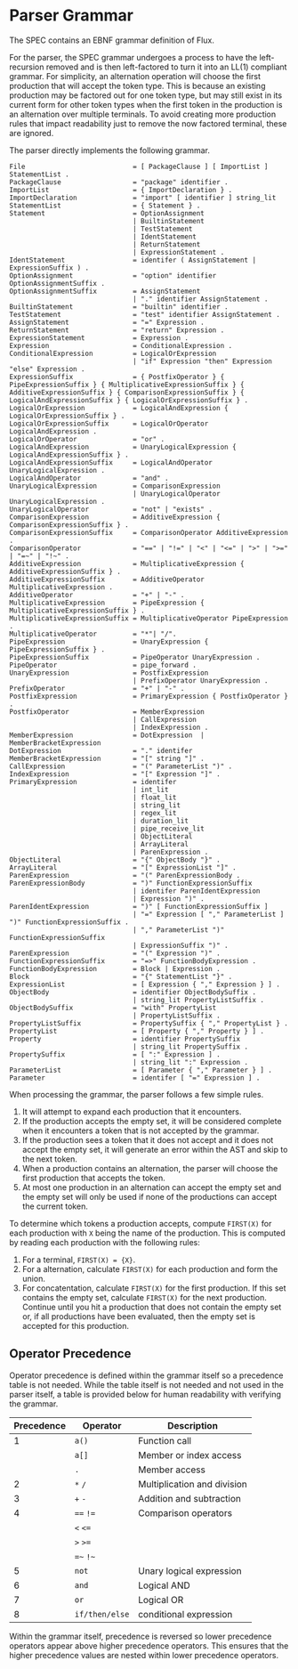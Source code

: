 # Parser Grammar

The SPEC contains an EBNF grammar definition of Flux.

For the parser, the SPEC grammar undergoes a process to have the left-recursion removed and is then left-factored to turn it into an LL(1) compliant grammar. For simplicity, an alternation operation will choose the first production that will accept the token type. This is because an existing production may be factored out for one token type, but may still exist in its current form for other token types when the first token in the production is an alternation over multiple terminals. To avoid creating more production rules that impact readability just to remove the now factored terminal, these are ignored.

The parser directly implements the following grammar.

    File                           = [ PackageClause ] [ ImportList ] StatementList .
    PackageClause                  = "package" identifier .
    ImportList                     = { ImportDeclaration } .
    ImportDeclaration              = "import" [ identifier ] string_lit
    StatementList                  = { Statement } .
    Statement                      = OptionAssignment
                                   | BuiltinStatement
                                   | TestStatement
                                   | IdentStatement
                                   | ReturnStatement
                                   | ExpressionStatement .
    IdentStatement                 = identifer ( AssignStatement | ExpressionSuffix ) .
    OptionAssignment               = "option" identifier OptionAssignmentSuffix .
    OptionAssignmentSuffix         = AssignStatement
                                   | "." identifier AssignStatement .
    BuiltinStatement               = "builtin" identifier .
    TestStatement                  = "test" identifier AssignStatement .
    AssignStatement                = "=" Expression .
    ReturnStatement                = "return" Expression .
    ExpressionStatement            = Expression .
    Expression                     = ConditionalExpression .
    ConditionalExpression          = LogicalOrExpression
                                   | "if" Expression "then" Expression "else" Expression .
    ExpressionSuffix               = { PostfixOperator } { PipeExpressionSuffix } { MultiplicativeExpressionSuffix } { AdditiveExpressionSuffix } { ComparisonExpressionSuffix } { LogicalAndExpressionSuffix } { LogicalOrExpressionSuffix } .
    LogicalOrExpression            = LogicalAndExpression { LogicalOrExpressionSuffix } .
    LogicalOrExpressionSuffix      = LogicalOrOperator LogicalAndExpression .
    LogicalOrOperator              = "or" .
    LogicalAndExpression           = UnaryLogicalExpression { LogicalAndExpressionSuffix } .
    LogicalAndExpressionSuffix     = LogicalAndOperator UnaryLogicalExpression .
    LogicalAndOperator             = "and" .
    UnaryLogicalExpression         = ComparisonExpression
                                   | UnaryLogicalOperator UnaryLogicalExpression .
    UnaryLogicalOperator           = "not" | "exists" .
    ComparisonExpression           = AdditiveExpression { ComparisonExpressionSuffix } .
    ComparisonExpressionSuffix     = ComparisonOperator AdditiveExpression .
    ComparisonOperator             = "==" | "!=" | "<" | "<=" | ">" | ">=" | "=~" | "!~" .
    AdditiveExpression             = MultiplicativeExpression { AdditiveExpressionSuffix } .
    AdditiveExpressionSuffix       = AdditiveOperator MultiplicativeExpression .
    AdditiveOperator               = "+" | "-" .
    MultiplicativeExpression       = PipeExpression { MultiplicativeExpressionSuffix } .
    MultiplicativeExpressionSuffix = MultiplicativeOperator PipeExpression .
    MultiplicativeOperator         = "*"| "/".
    PipeExpression                 = UnaryExpression { PipeExpressionSuffix } .
    PipeExpressionSuffix           = PipeOperator UnaryExpression .
    PipeOperator                   = pipe_forward .
    UnaryExpression                = PostfixExpression
                                   | PrefixOperator UnaryExpression .
    PrefixOperator                 = "+" | "-" .
    PostfixExpression              = PrimaryExpression { PostfixOperator } .
    PostfixOperator                = MemberExpression
                                   | CallExpression
                                   | IndexExpression .
    MemberExpression               = DotExpression  | MemberBracketExpression
    DotExpression                  = "." identifer
    MemberBracketExpression        = "[" string "]" .
    CallExpression                 = "(" ParameterList ")" .
    IndexExpression                = "[" Expression "]" .
    PrimaryExpression              = identifer
                                   | int_lit
                                   | float_lit
                                   | string_lit
                                   | regex_lit
                                   | duration_lit
                                   | pipe_receive_lit
                                   | ObjectLiteral
                                   | ArrayLiteral
                                   | ParenExpression .
    ObjectLiteral                  = "{" ObjectBody "}" .
    ArrayLiteral                   = "[" ExpressionList "]" .
    ParenExpression                = "(" ParenExpressionBody .
    ParenExpressionBody            = ")" FunctionExpressionSuffix
                                   | identifer ParenIdentExpression
                                   | Expression ")" .
    ParenIdentExpression           = ")" [ FunctionExpressionSuffix ]
                                   | "=" Expression [ "," ParameterList ] ")" FunctionExpressionSuffix .
                                   | "," ParameterList ")" FunctionExpressionSuffix
                                   | ExpressionSuffix ")" .
    ParenExpression                = "(" Expression ")" .
    FunctionExpressionSuffix       = "=>" FunctionBodyExpression .
    FunctionBodyExpression         = Block | Expression .
    Block                          = "{" StatementList "}" .
    ExpressionList                 = [ Expression { "," Expression } ] .
    ObjectBody                     = identifier ObjectBodySuffix .
                                   | string_lit PropertyListSuffix .
    ObjectBodySuffix               = "with" PropertyList
                                   | PropertyListSuffix .
    PropertyListSuffix             = PropertySuffix { "," PropertyList } .
    PropertyList                   = [ Property { "," Property } ] .
    Property                       = identifier PropertySuffix
                                   | string_lit PropertySuffix .
    PropertySuffix                 = [ ":" Expression ] .
                                   | string_lit ":" Expression .
    ParameterList                  = [ Parameter { "," Parameter } ] .
    Parameter                      = identifer [ "=" Expression ] .

When processing the grammar, the parser follows a few simple rules.

1. It will attempt to expand each production that it encounters.
2. If the production accepts the empty set, it will be considered complete when it encounters a token that is not accepted by the grammar.
3. If the production sees a token that it does not accept and it does not accept the empty set, it will generate an error within the AST and skip to the next token.
4. When a production contains an alternation, the parser will choose the first production that accepts the token.
5. At most one production in an alternation can accept the empty set and the empty set will only be used if none of the productions can accept the current token.

To determine which tokens a production accepts, compute `FIRST(X)` for each production with `X` being the name of the production. This is computed by reading each production with the following rules:

1. For a terminal, `FIRST(X) = {X}`.
2. For a alternation, calculate `FIRST(X)` for each production and form the union.
3. For concatentation, calculate `FIRST(X)` for the first production. If this set contains the empty set, calculate `FIRST(X)` for the next production. Continue until you hit a production that does not contain the empty set or, if all productions have been evaluated, then the empty set is accepted for this production.

## Operator Precedence

Operator precedence is defined within the grammar itself so a precedence table is not needed. While the table itself is not needed and not used in the parser itself, a table is provided below for human readability with verifying the grammar.

|Precedence| Operator       |        Description        |
|----------|----------------|---------------------------|
|     1    |  `a()`         |       Function call       |
|          |  `a[]`         |  Member or index access   |
|          |   `.`          |       Member access       |
|     2    | `*` `/`        |Multiplication and division|
|     3    | `+` `-`        | Addition and subtraction  |
|     4    | `==` `!=`      |   Comparison operators    |
|          | `<` `<=`       |                           |
|          | `>` `>=`       |                           |
|          | `=~` `!~`      |                           |
|     5    |  `not`         | Unary logical expression  |
|     6    |  `and`         |       Logical AND         |
|     7    |   `or`         |       Logical OR          |
|     8    | `if/then/else` |  conditional expression   |

Within the grammar itself, precedence is reversed so lower precedence operators appear above higher precedence operators. This ensures that the higher precedence values are nested within lower precedence operators.
